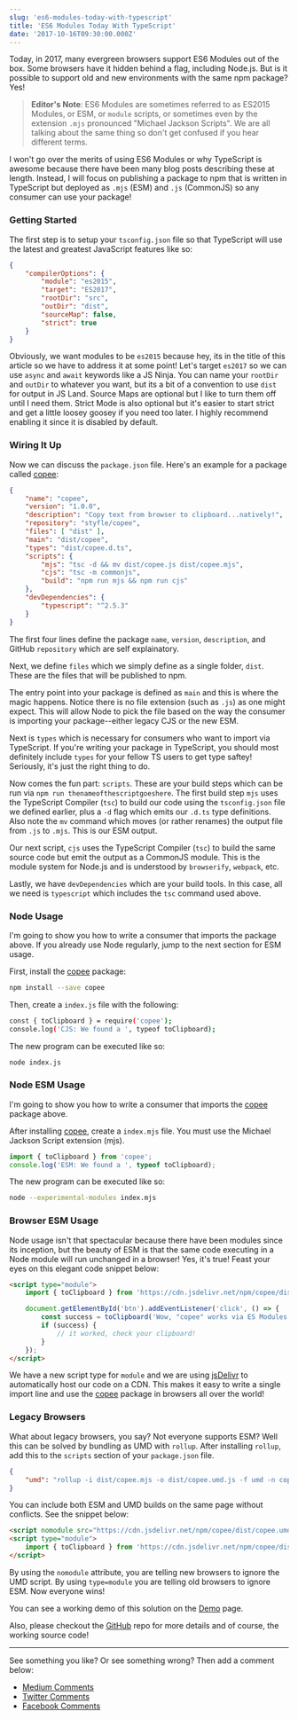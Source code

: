 ```yaml
---
slug: 'es6-modules-today-with-typescript'
title: 'ES6 Modules Today With TypeScript'
date: '2017-10-16T09:30:00.000Z'
---
```


Today, in 2017, many evergreen browsers support ES6 Modules out of the box. Some browsers have it hidden behind a flag, including Node.js. But is it possible to support old and new environments with the same npm package? Yes!

> **Editor's Note**: ES6 Modules are sometimes referred to as ES2015 Modules, or ESM, or `module` scripts, or sometimes even by the extension `.mjs` pronounced "Michael Jackson Scripts". We are all talking about the same thing so don't get confused if you hear different terms.

I won't go over the merits of using ES6 Modules or why TypeScript is awesome because there have been many blog posts describing these at length. Instead, I will focus on publishing a package to npm that is written in TypeScript but deployed as `.mjs` (ESM) and `.js` (CommonJS) so any consumer can use your package!

### Getting Started

The first step is to setup your `tsconfig.json` file so that TypeScript will use the latest and greatest JavaScript features like so:

```json
{
    "compilerOptions": {
        "module": "es2015",
        "target": "ES2017",
        "rootDir": "src",
        "outDir": "dist",
        "sourceMap": false,
        "strict": true
    }
}
```

Obviously, we want modules to be `es2015` because hey, its in the title of this article so we have to address it at some point! Let's target `es2017` so we can use `async` and `await` keywords like a JS Ninja. You can name your `rootDir` and `outDir` to whatever you want, but its a bit of a convention to use `dist` for output in JS Land. Source Maps are optional but I like to turn them off until I need them. Strict Mode is also optional but it's easier to start strict and get a little loosey goosey if you need too later. I highly recommend enabling it since it is disabled by default.

### Wiring It Up

Now we can discuss the `package.json` file. Here's an example for a package called [copee][GitHub]:

```json
{
    "name": "copee",
    "version": "1.0.0",
    "description": "Copy text from browser to clipboard...natively!",
    "repository": "styfle/copee",
    "files": [ "dist" ],
    "main": "dist/copee",
    "types": "dist/copee.d.ts",
    "scripts": {
        "mjs": "tsc -d && mv dist/copee.js dist/copee.mjs",
        "cjs": "tsc -m commonjs",
        "build": "npm run mjs && npm run cjs"
    },
    "devDependencies": {
        "typescript": "^2.5.3"
    }
}
```

The first four lines define the package `name`, `version`, `description`, and GitHub `repository` which are self explainatory.

Next, we define `files` which we simply define as a single folder, `dist`. These are the files that will be published to npm.

The entry point into your package is defined as `main` and this is where the magic happens. Notice there is no file extension (such as `.js`) as one might expect. This will allow Node to pick the file based on the way the consumer is importing your package--either legacy CJS or the new ESM.

Next is `types` which is necessary for consumers who want to import via TypeScript. If you're writing your package in TypeScript, you should most definitely include `types` for your fellow TS users to get type saftey! Seriously, it's just the right thing to do.

Now comes the fun part: `scripts`. These are your build steps which can be run via `npm run thenameofthescriptgoeshere`. The first build step `mjs` uses the TypeScript Compiler (`tsc`) to build our code using the `tsconfig.json` file we defined earlier, plus a `-d` flag which emits our `.d.ts` type definitions. Also note the `mv` command which moves (or rather renames) the output file from `.js` to `.mjs`. This is our ESM output.

Our next script, `cjs` uses the TypeScript Compiler (`tsc`) to build the same source code but emit the output as a CommonJS module. This is the module system for Node.js and is understood by `browserify`, `webpack`, etc.

Lastly, we have `devDependencies` which are your build tools. In this case, all we need is `typescript` which includes the `tsc` command used above.

### Node Usage

I'm going to show you how to write a consumer that imports the package above. If you already use Node regularly, jump to the next section for ESM usage.

First, install the [copee][NPM] package:

```sh
npm install --save copee
```

Then, create a `index.js` file with the following:

```sh
const { toClipboard } = require('copee');
console.log('CJS: We found a ', typeof toClipboard);
```

The new program can be executed like so:

```sh
node index.js
```

### Node ESM Usage

I'm going to show you how to write a consumer that imports the [copee][NPM] package above.

After installing [copee][NPM], create a `index.mjs` file. You must use the Michael Jackson Script extension (mjs).

```js
import { toClipboard } from 'copee';
console.log('ESM: We found a ', typeof toClipboard);
```

The new program can be executed like so:

```sh
node --experimental-modules index.mjs
```

### Browser ESM Usage

Node usage isn't that spectacular because there have been modules since its inception, but the beauty of ESM is that the same code executing in a Node module will run unchanged in a browser! Yes, it's true! Feast your eyes on this elegant code snippet below:

```html
<script type="module">
    import { toClipboard } from 'https://cdn.jsdelivr.net/npm/copee/dist/copee.mjs';

    document.getElementById('btn').addEventListener('click', () => {
        const success = toClipboard('Wow, "copee" works via ES Modules!');
        if (success) {
            // it worked, check your clipboard!
        }
    });
</script>
```

We have a new script type for `module` and we are using [jsDelivr][jsDelivr] to automatically host our code on a CDN. This makes it easy to write a single import line and use the [copee][NPM] package in browsers all over the world!

### Legacy Browsers

What about legacy browsers, you say? Not everyone supports ESM? Well this can be solved by bundling as UMD with `rollup`. After installing `rollup`, add this to the `scripts` section of your `package.json` file.

```json
{
    "umd": "rollup -i dist/copee.mjs -o dist/copee.umd.js -f umd -n copee"
}
```


You can include both ESM and UMD builds on the same page without conflicts. See the snippet below:

```html
<script nomodule src="https://cdn.jsdelivr.net/npm/copee/dist/copee.umd.js"></script>
<script type="module">
    import { toClipboard } from 'https://cdn.jsdelivr.net/npm/copee/dist/copee.mjs';
</script>
```

By using the `nomodule` attribute, you are telling new browsers to ignore the UMD script. By using `type=module` you are telling old browsers to ignore ESM. Now everyone wins!

You can see a working demo of this solution on the [Demo][Demo] page.

Also, please checkout the [GitHub][GitHub] repo for more details and of course, the working source code!

---

See something you like? Or see something wrong? Then add a comment below:

- [Medium Comments](https://medium.com/@styfle/22969cd360f0/)
- [Twitter Comments](https://twitter.com/styfle/status/919926605614583809)
- [Facebook Comments](https://www.facebook.com/ceriouslycom/posts/1702044993150660)

[NPM]: https://www.npmjs.com/package/copee
[GitHub]: https://github.com/styfle/copee
[Demo]: https://copee.ceriously.com
[jsDelivr]: https://www.jsdelivr.com
